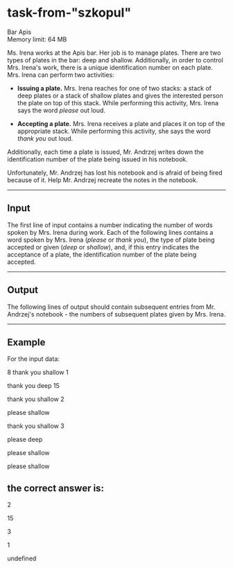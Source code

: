 # task-from-"szkopul"

Bar Apis  
Memory limit: 64 MB

Ms. Irena works at the Apis bar. Her job is to manage plates. There are two types of plates in the bar: deep and shallow. Additionally, in order to control Mrs. Irena's work, there is a unique identification number on each plate. Mrs. Irena can perform two activities:

- **Issuing a plate.** Mrs. Irena reaches for one of two stacks: a stack of deep plates or a stack of shallow plates and gives the interested person the plate on top of this stack. While performing this activity, Mrs. Irena says the word *please* out loud.

- **Accepting a plate.** Mrs. Irena receives a plate and places it on top of the appropriate stack. While performing this activity, she says the word *thank you* out loud.

Additionally, each time a plate is issued, Mr. Andrzej writes down the identification number of the plate being issued in his notebook.

Unfortunately, Mr. Andrzej has lost his notebook and is afraid of being fired because of it. Help Mr. Andrzej recreate the notes in the notebook.

---

## Input

The first line of input contains a number indicating the number of words spoken by Mrs. Irena during work. Each of the following lines contains a word spoken by Mrs. Irena (*please* or *thank you*), the type of plate being accepted or given (*deep* or *shallow*), and, if this entry indicates the acceptance of a plate, the identification number of the plate being accepted.

---

## Output

The following lines of output should contain subsequent entries from Mr. Andrzej's notebook - the numbers of subsequent plates given by Mrs. Irena.

---

## Example

For the input data:

8
thank you shallow 1

thank you deep 15

thank you shallow 2

please shallow

thank you shallow 3

please deep

please shallow

please shallow



## the correct answer is:



2

15

3

1


undefined
